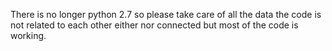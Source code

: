 There is no longer python 2.7 so please take care of all the data
the code is not related to each other either nor connected but most of the code is working.

